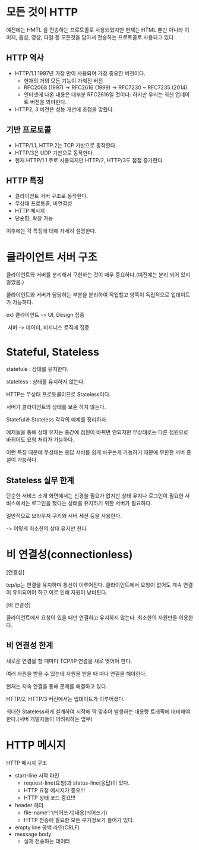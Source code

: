 # 모든 것이 HTTP

예전에는 HMTL 을 전송하는 프로토콜로 사용되었지만 현재는 HTML 뿐만 아니라 이미지, 음성, 영상, 파일 등 모든것을 담아서 전송하는 프로토콜로 사용되고 있다.



## HTTP 역사

- HTTP/1.1 1997년 가장 만이 사용되며 가장 중요한 버전이다.
  - 현재의 거의 모든 기능이 가춰진 버전
  - RFC2068 (1997) -> RFC2616 (1999) -> RFC7230 ~ RFC7235 (2014)
  - 인터넷에 나온 내용은 대부분 RFC2616일 것이다. 하지만 우리는 최신 업데이트 버전을 봐야한다.
- HTTP2, 3 버전은 성능 개선에 초점을 맞췄다.



## 기반 프로토콜

- HTTP/1.1, HTTP.2는 TCP 기반으로 동작한다.
- HTTP/3은 UDP 기반으로 동작한다.
- 현재 HTTP/1.1 주로 사용되지만 HTTP/2, HTTP/3도 점점 증가한다.



## HTTP 특징

- 클라이언트 서버 구조로 동작한다.
- 무상태 프로토콜, 비연결성
- HTTP 메시지
- 단순함, 확장 가능





이후에는 각 특징에 대해 자세히 설명한다.

# 클라이언트 서버 구조





클라이언트와 서버를 분리해서 구현하는 것이 매우 중요하다.(예전에는 분리 되어 있지 않았음.)

클라이언트와 서버가 담당하는 부분을 분리하여 작업할고 양쪽이 독립적으로 업데이트가 가능하다.

ex) 클라이언트 -> UI, Design 집중

​		서버 -> 데이터, 비지니스 로직에 집중



# Stateful, Stateless

statefule : 상태를 유지한다.

stateless : 상태를 유지하지 않는다.



HTTP는 무상태 프로토콜이므로 Stateless이다.

서버가 클라이언트의 상태를 보존 하지 않는다.



Stateful과 Stateless 각각의 예제를 정리하자.

예제들을 통해 상태 유지는 중간에 점원이 바뀌면 안되지만 무상태로는 다른 점원으로 바뀌어도 요청 처리가 가능하다.

이런 특징 때문에 무상태는 응답 서버를 쉽게 바꾸는게 가능하기 때문에 무한한 서버 증설이 가능하다.



## Stateless 실무 한계

단순한 서비스 소개 화면에서는 신경쓸 필요가 없지만 상태 유지나 로그인이 필요한 서비스에서는 로그인을 했다는 상태를 유지하기 위한 서버가 필요하다.

일반적으로 브라우저 쿠키와 서버 세션 등을 사용한다.

-> 이렇게 최소한의 상태 유지만 한다.



# 비 연결성(connectionless)

[연결성]

tcp/ip는 연결을 유지하며 통신이 이루어진다. 클라이언트에서 요청이 없어도 계속 연결이 유지되어야 하고 이로 인해 자원이 낭비된다.



[비 연결성]

클라이언트에서 요청이 있을 때만 연결하고 유지하지 않는다. 최소한의 자원만을 이용한다.



## 비 연결성 한계

새로운 연결을 할 때마다 TCP/IP 연결을 새로 맺어야 한다. 

여러 자원을 받을 수 있는데 자원을 받을 때 마다 연결을 해야한다.

현재는 지속 연결을 통해 문제를 해결하고 있다.

HTTP/2, HTTP/3 버전에서는 업데이트가 이루어졌다.



최대한 Stateless하게 설계하여 시작에 딱 맞추어 발생하는 대용량 트래픽에 대비해야 한다.(서버 개발자들이 어려워하는 업무)



# HTTP 메시지

HTTP 메시지 구조

- start-line 시작 라인
  - request-line(요청)과 status-line(응답)이 있다.
  - HTTP 요청 메시지가 중요!!!
  - HTTP 상태 코드 중요!!!
- header 헤더
  - file-name':'(띄어쓰기)내용(띄어쓰기)
  - HTTP 전송에 필요한 모든 부가정보가 들어가 있다.
- empty line 공백 라인(CRLF)
- message body
  - 실제 전송하는 데이터





